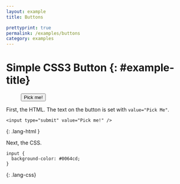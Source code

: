 ```yaml
---
layout: example
title: Buttons

prettyprint: true
permalink: /examples/buttons
category: examples
---
```


Simple CSS3 Button {: #example-title}
===========

<figure class="result centered">
  <input type="submit" value="Pick me!" />
</figure>

First, the HTML. The text on the button is set with `value="Pick Me"`.

    <input type="submit" value="Pick me!" />
{: .lang-html }

Next, the CSS.

    input {
      background-color: #0064cd;  
    }
{: .lang-css}